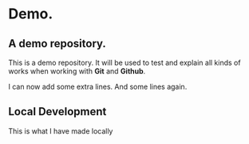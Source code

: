 # Demo.

## A demo repository.

This is a demo repository. It will be used to test and explain all kinds of works when working with **Git** and **Github**.

I can now add some extra lines.
And some lines again.

## Local Development
This is what I have made locally
